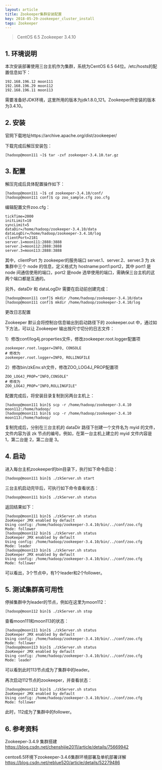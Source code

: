 ```yaml
---
layout: article
title: Zookeeper集群安装配置
key: 2018-05-29-zookeeper_cluster_install
tags: Zookeeper
---
```


> CentOS 6.5 Zookeeper 3.4.10

<!--more-->

## 1. 环境说明

本次安装部署使用三台主机作为集群，系统为CentOS 6.5 64位。/etc/hosts的配置信息如下：

```
192.168.196.12 moon111
192.168.196.29 moon112
192.168.196.11 moon113
```

需要准备好JDK环境，这里所用的版本为jdk1.8.0_121。Zookeeper所安装的版本为3.4.10。

## 2. 安装

官网下载地址https://archive.apache.org/dist/zookeeper/

下载完成后解压安装包：

```shell
[hadoop@moon111 ~]$ tar -zxf zookeeper-3.4.10.tar.gz 
```

## 3. 配置

解压完成后具体配置操作如下：

```shell
[hadoop@moon111 ~]$ cd zookeeper-3.4.10/conf/
[hadoop@moon111 conf]$ cp zoo_sample.cfg zoo.cfg
```

编辑配置文件zoo.cfg：

```properties
tickTime=2000
initLimit=10
syncLimit=5
dataDir=/home/hadoop/zookeeper-3.4.10/data
dataLogDir=/home/hadoop/zookeeper-3.4.10/log
clientPort=2181
server.1=moon111:2888:3888
server.2=moon112:2888:3888
server.3=moon113:2888:3888
```

其中，clientPort 为 zookeeper的服务端口   server.1、server.2、server.3 为 zk 集群中三个 node 的信息，定义格式为  hostname:port1:port2，其中 port1 是 node 间通信使用的端口，port2 是node  选举使用的端口，需确保三台主机的这两个端口都是互通的。 

另外，dataDir 和 dataLogDir 需要在启动前创建完成：

```shell
[hadoop@moon111 conf]$ mkdir /home/hadoop/zookeeper-3.4.10/data
[hadoop@moon111 conf]$ mkdir /home/hadoop/zookeeper-3.4.10/log
```

更改日志配置

Zookeeper 默认会将控制台信息输出到启动路径下的 zookeeper.out 中，通过如下方法，可以让 Zookeeper 输出按尺寸切分的日志文件： 

1）修改conf/log4j.properties文件，修改zookeeper.root.logger配置项

```properties
zookeeper.root.logger=INFO, CONSOLE
# 修改为
zookeeper.root.logger=INFO, ROLLINGFILE
```

2）修改bin/zkEnv.sh文件，修改ZOO_LOG4J_PROP配置项

```shell
ZOO_LOG4J_PROP="INFO,CONSOLE"
# 修改为
ZOO_LOG4J_PROP="INFO,ROLLINGFILE"
```

配置完成后，将安装目录复制到另两台主机上：

```shell
[hadoop@moon111 bin]$ scp -r /home/hadoop/zookeeper-3.4.10 moon112:/home/hadoop/
[hadoop@moon111 bin]$ scp -r /home/hadoop/zookeeper-3.4.10 moon113:/home/hadoop/
```

复制完成后，分别在三台主机的 dataDir 路径下创建一个文件名为 myid 的文件，文件内容为该 zk 节点的编号。例如，在第一台主机上建立的 myid 文件内容是 1，第二台是 2，第二台是 3。

## 4. 启动

进入每台主机zookeeper的bin目录下，执行如下命令启动：

```shell
[hadoop@moon111 bin]$ ./zkServer.sh start
```

三台主机启动完毕后，可执行如下命令查看状态：

```shell
[hadoop@moon111 bin]$ ./zkServer.sh status
```

返回结果如下：

```shell
[hadoop@moon111 bin]$ ./zkServer.sh status
ZooKeeper JMX enabled by default
Using config: /home/hadoop/zookeeper-3.4.10/bin/../conf/zoo.cfg
Mode: follower
[hadoop@moon112 bin]$ ./zkServer.sh status
ZooKeeper JMX enabled by default
Using config: /home/hadoop/zookeeper-3.4.10/bin/../conf/zoo.cfg
Mode: leader
[hadoop@moon113 bin]$ ./zkServer.sh status
ZooKeeper JMX enabled by default
Using config: /home/hadoop/zookeeper-3.4.10/bin/../conf/zoo.cfg
Mode: follower
```

可以看出，3个节点中，有1个leader和2个follower。

## 5. 测试集群高可用性

停掉集群中为leader的节点，例如在这里为moon112：

```shell
[hadoop@moon112 bin]$ ./zkServer.sh stop
```

查看moon111和moon113的状态：

```shell
[hadoop@moon111 bin]$ ./zkServer.sh status
ZooKeeper JMX enabled by default
Using config: /home/hadoop/zookeeper-3.4.10/bin/../conf/zoo.cfg
Mode: follower
[hadoop@moon113 bin]$ ./zkServer.sh status
ZooKeeper JMX enabled by default
Using config: /home/hadoop/zookeeper-3.4.10/bin/../conf/zoo.cfg
Mode: leader
```

可以看到此时113节点成为了集群中的leader。

再次启动112节点的zookeeper，并查看状态：

```shell
[hadoop@moon112 bin]$ ./zkServer.sh status
ZooKeeper JMX enabled by default
Using config: /home/hadoop/zookeeper-3.4.10/bin/../conf/zoo.cfg
Mode: follower
```

此时，112成为了集群中的follower。

## 6. 参考资料

Zookeeper-3.4.9 集群搭建     https://blog.csdn.net/chenshijie2011/article/details/75669942

centos6.5环境下zookeeper-3.4.6集群环境部署及单机部署详解    https://blog.csdn.net/reblue520/article/details/52279486